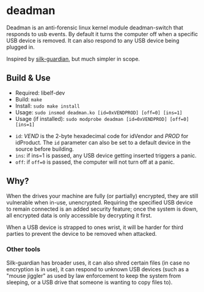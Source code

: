 # deadman
Deadman is an anti-forensic linux kernel module deadman-switch that responds to usb events. By default it turns the computer off when a specific USB device is removed. It can also respond to any USB device being plugged in.

Inspired by [silk-guardian](https://github.com/pepa65/silk-guardian.git), but much simpler in scope.

## Build & Use

* Required: libelf-dev
* Build: `make`
* Install: `sudo make install`
* Usage: `sudo insmod deadman.ko [id=0xVENDPROD] [off=0] [ins=1]`
* Usage (if installed): `sudo modprobe deadman [id=0xVENDPROD] [off=0] [ins=1]`
 - `id`: *VEND* is the 2-byte hexadecimal code for idVendor and *PROD* for idProduct. The `id` parameter can also be set to a default device in the source before building.
 - `ins`: if ins=1 is passed, any USB device getting inserted triggers a panic.
 - `off`: if `off=0` is passed, the computer will not turn off at a panic.

## Why?

When the drives your machine are fully (or partially) encrypted, they are still vulnerable when in-use, unencrypted. Requiring the specified USB device to remain connected is an added security feature; once the system is down, all encrypted data is only accessible by decrypting it first.

When a USB device is strapped to ones wrist, it will be harder for third parties to prevent the device to be removed when attacked.

### Other tools

Silk-guardian has broader uses, it can also shred certain files (in case no encryption is in use), it can respond to unknown USB devices (such as a "mouse jiggler" as used by law enforcement to keep the system from sleeping, or a USB drive that someone is wanting to copy files to).
